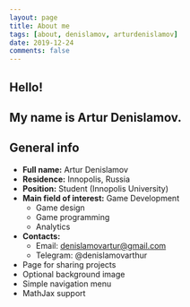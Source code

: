 ```yaml
---
layout: page
title: About me
tags: [about, denislamov, arturdenislamov]
date: 2019-12-24
comments: false
---
```


## Hello! 
## My name is Artur Denislamov. 
## General info
* **Full name:** Artur Denislamov
* **Residence:** Innopolis, Russia
* **Position:** Student (Innopolis University)
* **Main field of interest:** Game Development
    * Game design
    * Game programming
    * Analytics
* **Contacts:**
    * Email: denislamovartur@gmail.com
    * Telegram: @denislamovarthur
* Page for sharing projects
* Optional background image
* Simple navigation menu
* MathJax support

